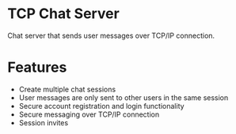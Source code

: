 # TCP Chat Server
Chat server that sends user messages over TCP/IP connection.

# Features
- Create multiple chat sessions
- User messages are only sent to other users in the same session
- Secure account registration and login functionality
- Secure messaging over TCP/IP connection
- Session invites
